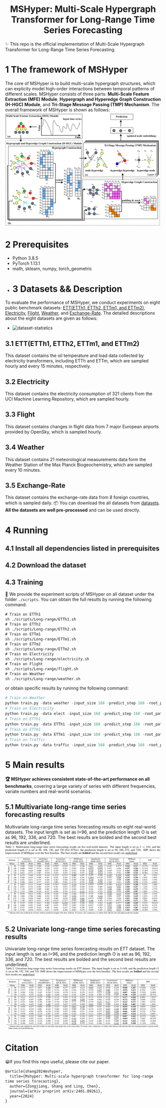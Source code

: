 # <div align="center"> MSHyper: Multi-Scale Hypergraph Transformer for Long-Range Time Series Forecasting
✨ This repo is the official implementation of Multi-Scale Hypergraph Transformer for Long-Range Time Series Forecasting.

# 1 The framework of MSHyper
The core of MSHyper is to build multi-scale hypergraph structures, which can explicity model high-order interactions between temporal patterns of different scales. MSHyper consists of three parts: **Multi-Scale Feature Extraction (MFE) Module**, **Hypergraph and Hyperedge Graph Construction (H-HGC) Module**, and **Tri-Stage Message Passing (TMP) Mechanism**. The overall framework of MSHyper is shown as follows:
![framework](https://github.com/shangzongjiang/MSHyper/blob/main/fig/figure1.png)
# 2 Prerequisites

* Python 3.8.5
* PyTorch 1.13.1
* math, sklearn, numpy, torch_geometric
* # 3 Datasets && Description

To evaluate the performance of MSHyper, we conduct experiments on eight public benchmark datasets: [ETT(ETTh1, ETTh2, ETTm1, and ETTm2)](https://github.com/MAZiqing/FEDformer), [Electricity](https://archive.ics.uci.edu/ml/datasets/ElectricityLoadDiagrams20112014), [Flight](https://drive.google.com/drive/folders/1JSZByfM0Ghat3g_D3a-puTZ2JsfebNWL), [Weather](https://www.bgc-jena.mpg.de/wetter/), and [Exchange-Rate]([http://pems.dot.ca.gov/](https://github.com/MAZiqing/FEDformer)). The detailed descriptions about the eight datasets are given as follows:
* ![dataset-statistics](https://github.com/shangzongjiang/Ada-MSHyper/blob/main/figures/dataset%20statistics.png)

## 3.1 ETT(ETTh1, ETTh2, ETTm1, and ETTm2)
This dataset contains the oil temperature and load data collected by electricity transformers, including ETTh and ETTm, which are sampled hourly and every 15 minutes, respectively.
## 3.2 Electricity
This dataset contains the electricity consumption of 321 clients from the UCI Machine Learning Repository, which are sampled hourly.
## 3.3 Flight
This dataset contains changes in flight data from 7 major European airports provided by OpenSky, which is sampled hourly.
## 3.4 Weather
This dataset contains 21 meteorological measurements data form the Weather Station of the Max Planck Biogeochemistry, which are sampled every 10 minutes.
## 3.5 Exchange-Rate
This dataset contains the exchange-rate data from 8 foreign countries, which is sampled daily.
📦 You can download the all datasets from [datasets](https://drive.google.com/u/0/uc?id=1NF7VEefXCmXuWNbnNe858WvQAkJ_7wuP&export=download). **All the datasets are well pre-processed** and can be used directly.
# 4 Running
## 4.1 Install all dependencies listed in prerequisites

## 4.2 Download the dataset

## 4.3 Training
🚀 We provide the experiment scripts of MSHyper on all dataset under the folder `./scripts`. You can obtain the full results by running the following command:
```
# Train on ETTh1
sh ./scripts/Long-range/ETTh1.sh
# Train on ETTh2
sh ./scripts/Long-range/ETTh2.sh
# Train on ETTm1
sh ./scripts/Long-range/ETTm1.sh
# Train on ETTm2
sh ./scripts/Long-range/ETTm2.sh
# Train on Electricity
sh ./scripts/Long-range/electricity.sh
# Train on Flight
sh ./scripts/Long-range/flight.sh
# Train on Weather
sh ./scripts/Long-range/weather.sh

```
or obtain specific results by runinng the following command:
```python
# Train on Weather
python train.py -data weather -input_size 168 -predict_step 168 -root_path ./data/ETT/ -data_path weather.csv -CSCM Conv_Construct
# Train on Electricity
python train.py -data elect -input_size 168 -predict_step 168 -root_path ./data/Electricity/ -data_path electricity.csv -CSCM Conv_Construct
# Train on ETTh1
python train.py -data ETTh1 -input_size 168 -predict_step 168 -root_path ./data/ETT/ -data_path ETTh1.csv -CSCM Conv_Construct
# Train on ETTm1
python train.py -data ETTm1 -input_size 168 -predict_step 168 -root_path ./data/ETT/ -data_path ETTm1.csv -CSCM Conv_Construct
# Train on Traffic
python train.py -data traffic -input_size 168 -predict_step 168 -root_path ./data/Traffic/ -data_path traffic.csv -CSCM Conv_Construct
```
# 5 Main results
**🏆 MSHyper achieves consistent state-of-the-art performance on all benchmarks**, covering a large variety of series with different frequencies, variate numbers and real-world scenarios.
## 5.1 Multivariate long-range time series forecasting results
Multivariate long-range time series forecasting results on eight real-world datasets. The input length is set as I=96, and the prediction length O is set as 96, 192, 336, and 720. The best results are bolded and the second best results are underlined.
![Multivariate](https://github.com/shangzongjiang/MSHyper/blob/main/fig/table1.png) 
## 5.2 Univariate long-range time series forecasting results
Univariate long-range time series forecasting results on ETT dataset. The input length is set as I=96, and the prediction length O is set as 96, 192, 336, and 720. The best results are bolded and the second best results are underlined.
![Univariate](https://github.com/shangzongjiang/MSHyper/blob/main/fig/table2.png)
# Citation 
😀If you find this repo useful, please cite our paper.
```
@article{shang2024mshyper,
  title={Mshyper: Multi-scale hypergraph transformer for long-range time series forecasting},
  author={Zongjiang, Shang and Ling, Chen},
  journal={arXiv preprint arXiv:2401.09261},
  year={2024}
}
```

